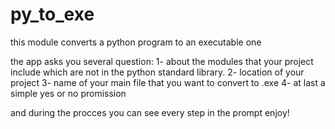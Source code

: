 # py_to_exe
this module converts a python program to an executable one

the app asks you several question:
1- about the modules that your project include which are not in the python standard library.
2- location of your project
3- name of your main file that you want to convert to .exe
4- at last a simple yes or no promission

and during the procces you can see every step in the prompt
enjoy!
